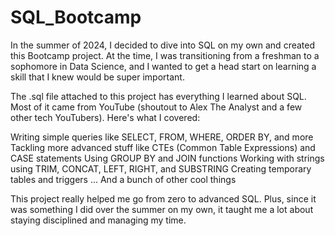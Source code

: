 # SQL_Bootcamp
In the summer of 2024, I decided to dive into SQL on my own and created this Bootcamp project. At the time, I was transitioning from a freshman to a sophomore in Data Science, and I wanted to get a head start on learning a skill that I knew would be super important.

The .sql file attached to this project has everything I learned about SQL. Most of it came from YouTube (shoutout to Alex The Analyst and a few other tech YouTubers). Here's what I covered:

Writing simple queries like SELECT, FROM, WHERE, ORDER BY, and more
Tackling more advanced stuff like CTEs (Common Table Expressions) and CASE statements
Using GROUP BY and JOIN functions
Working with strings using TRIM, CONCAT, LEFT, RIGHT, and SUBSTRING
Creating temporary tables and triggers
... And a bunch of other cool things

This project really helped me go from zero to advanced SQL. Plus, since it was something I did over the summer on my own, it taught me a lot about staying disciplined and managing my time.
